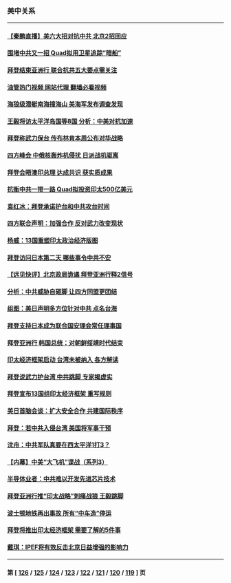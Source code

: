 ### 美中关系
---
#### [【秦鹏直播】美六大招对抗中共 北京2招回应](../../pages/nf1412576/n13744499.md?05250845) 
#### [围堵中共又一招 Quad拟用卫星追踪“暗船”](../../pages/nf1412576/n13744412.md?05250845) 
#### [拜登结束亚洲行 联合抗共五大要点需关注](../../pages/nf1412576/n13744373.md?05250845) 
#### [油管热门视频 网站代理 翻墙必看视频](http://209.222.30.114:81/youtube.html?05250845)
#### [海狼级潜艇南海撞海山 美海军发布调查发现](../../pages/nf1412576/n13744438.md?05250845) 
#### [王毅将访太平洋岛国等8国 分析：中美对抗加速](../../pages/nf1412576/n13743965.md?05250845) 
#### [拜登称武力保台 传布林肯本周公布对华战略](../../pages/nf1412576/n13744378.md?05250845) 
#### [四方峰会 中俄核轰炸机侵扰 日派战机驱离](../../pages/nf1412576/n13744375.md?05250845) 
#### [拜登会晤澳印总理 达成共识 获实质成果](../../pages/nf1412576/n13744230.md?05250845) 
#### [抗衡中共一带一路 Quad拟投资印太500亿美元](../../pages/nf1412576/n13744260.md?05250845) 
#### [袁红冰：拜登承诺护台和中共攻台时间](../../pages/nf1412576/n13744152.md?05250845) 
#### [四方联合声明：加强合作 反对武力改变现状](../../pages/nf1412576/n13744126.md?05250845) 
#### [杨威：13国重塑印太政治经济版图](../../pages/nf1412576/n13743953.md?05250845) 
#### [拜登访问日本第二天 哪些事令中共不安](../../pages/nf1412576/n13743822.md?05250845) 
#### [【远见快评】北京政局诡谲 拜登亚洲行释2信号](../../pages/nf1412576/n13743807.md?05250845) 
#### [分析：中共威胁自砸脚 让四方同盟更团结](../../pages/nf1412576/n13743783.md?05250845) 
#### [组图：美日声明多方位针对中共 点名台海](../../pages/nf1412576/n13743686.md?05250845) 
#### [拜登支持日本成为联合国安理会常任理事国](../../pages/nf1412576/n13743703.md?05250845) 
#### [拜登亚洲行 韩国总统：对朝鲜绥靖时代结束](../../pages/nf1412576/n13743551.md?05250845) 
#### [印太经济框架启动 台湾未被纳入 各方解读](../../pages/nf1412576/n13743641.md?05250845) 
#### [拜登说武力护台湾 中共跳脚 专家揭虚实](../../pages/nf1412576/n13743620.md?05250845) 
#### [拜登宣布13国组印太经济框架 重写规则](../../pages/nf1412576/n13743484.md?05250845) 
#### [美日首脑会谈：扩大安全合作 共建国际秩序](../../pages/nf1412576/n13743420.md?05250845) 
#### [拜登：若中共入侵台湾 美国将军事干预](../../pages/nf1412576/n13743353.md?05250845) 
#### [沈舟：中共军队真要在西太平洋1打3？](../../pages/nf1412576/n13743214.md?05250845) 
#### [【内幕】中美“大飞机”谍战（系列3）](../../pages/nf1412576/n13743245.md?05250845) 
#### [半导体业者：中共难以开发先进芯片技术](../../pages/nf1412576/n13743079.md?05250845) 
#### [拜登亚洲行推“印太战略”刺痛战狼 王毅跳脚](../../pages/nf1412576/n13742968.md?05250845) 
#### [波士顿地铁再出事故 所有“中车造”停运](../../pages/nf1412576/n13742953.md?05250845) 
#### [拜登将推出印太经济框架 需要了解的5件事](../../pages/nf1412576/n13742522.md?05250845) 
#### [戴琪：IPEF将有效反击北京日益增强的影响力](../../pages/nf1412576/n13742812.md?05250845) 

---
#### 第 [ [126](./126.md?05250845) / [125](./125.md?05250845) / [124](./124.md?05250845) / [123](./123.md?05250845) / [122](./122.md?05250845) / [121](./121.md?05250845) / [120](./120.md?05250845) / [119](./119.md?05250845) ] 页
